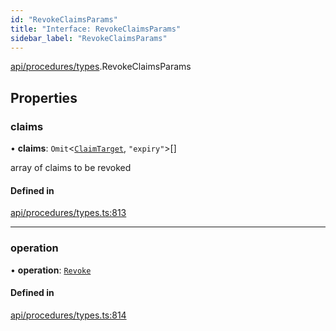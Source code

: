 ```yaml
---
id: "RevokeClaimsParams"
title: "Interface: RevokeClaimsParams"
sidebar_label: "RevokeClaimsParams"
---
```


[api/procedures/types](../../../../../modules/API/Procedures/Types/Types.md).RevokeClaimsParams

## Properties

### claims

• **claims**: `Omit`\<[`ClaimTarget`](../../../Entities/Types/ClaimTarget/ClaimTarget.md), ``"expiry"``\>[]

array of claims to be revoked

#### Defined in

[api/procedures/types.ts:813](https://github.com/PolymeshAssociation/polymesh-sdk/blob/0dbd0ebd0/src/api/procedures/types.ts#L813)

___

### operation

• **operation**: [`Revoke`](../../../../../enums/API/Procedures/Types/ClaimOperation/ClaimOperation.md#revoke)

#### Defined in

[api/procedures/types.ts:814](https://github.com/PolymeshAssociation/polymesh-sdk/blob/0dbd0ebd0/src/api/procedures/types.ts#L814)
